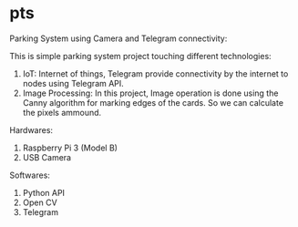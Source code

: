 # pts
Parking System using Camera and Telegram connectivity:

This is simple parking system project touching different technologies:
1. IoT: Internet of things, Telegram provide connectivity by the internet to nodes using Telegram API.
2. Image Processing: In this project, Image operation is done using the Canny algorithm for marking edges of the cards. So we can calculate the pixels ammound. 

Hardwares:
1. Raspberry Pi 3 (Model B)
2. USB Camera

Softwares:
1. Python API
2. Open CV
3. Telegram
